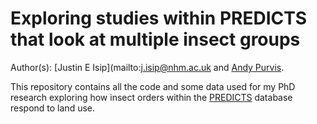 # Exploring studies within PREDICTS that look at multiple insect groups

Author(s): [Justin E Isip](mailto:j.isip@nhm.ac.uk and [Andy Purvis](mailto:andy.purvis.@nhm.ac.uk).

This repository contains all the code and some data used for my PhD research exploring how insect orders within the [PREDICTS](https://www.nhm.ac.uk/our-science/our-work/biodiversity/predicts.html) database respond to land use. 

